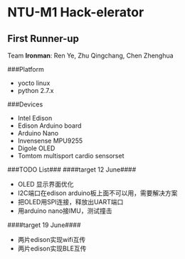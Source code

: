 NTU-M1 Hack-elerator
====================
First Runner-up
--------------
Team **Ironman**: Ren Ye, Zhu Qingchang, Chen Zhenghua

###Platform
+ yocto linux
+ python 2.7.x

###Devices
+ Intel Edison
+ Edison Arduino board
+ Arduino Nano
+ Invensense MPU9255
+ Digole OLED
+ Tomtom multisport cardio sensorset

###TODO List###
####target 12 June####
+ OLED 显示界面优化
+ I2C端口在edison arduino板上面不可以用，需要解决方案
+ 把OLED用SPI连接，释放出UART端口
+ 用arduino nano接IMU，测试撞击

####target 19 June####
+ 两片edison实现wifi互传
+ 两片edison实现BLE互传

